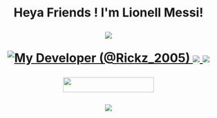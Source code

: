 
<h1 align="center">Heya Friends !  I'm Lionell Messi!  
</p>
<p align="center">
<img src="https://readme-typing-svg.herokuapp.com?color=1C71FA&width=420&lines=I+Belong+To+Messi+Probot+Team%E2%9C%8C%EF%B8%8F;My+Developer+Is+ARCHISMAN%E9%8D%A6%EF%B8%8E">
</p>
<p align="center">
  <a href="https://t.me/Messi_Probot"><img src="https://graph.org//file/46612c3c23695438314e0.jpg" alt="My Developer (@Rickz_2005)"
  
  
  
  <a href="https://telegram.me/messi_probot">
    <img src="https://img.shields.io/badge/Telegram-blue?style=for-the-badge&logo=telegram"/>
  </a>  
 </a>
  <a href="https://github.com/HashiraAssociation">
    <img src="https://img.shields.io/github/followers/h0daka?label=GitHub&logo=github&style=for-the-badge&color=green"/>
  </a>
<p align="center"><a href="https://dashboard.heroku.com/new?template=https://github.com/primexrick/Lionell-Messi"> <img 
src="https://img.shields.io/badge/Deploy%20To%20Heroku-red?style=flat&logo=heroku" width="210" height="34.45" /></a></p>



<p align="center">
<img src="https://readme-typing-svg.herokuapp.com?color=1C71FA&width=420&lines=Messi+Robot+Is+Under+Development%E2%9C%8C%EF%B8%8F;Please+Wait+For+Completion%E2%9C%8C%EC%B8%8F">
</p>

